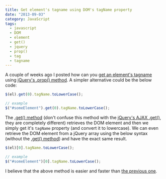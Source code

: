 ```yaml
---
title: Get element's tagname using DOM's tagName property
date: "2013-09-03"
category: JavaScript
tags:
  - javascript
  - DOM
  - element
  - get()
  - jquery
  - prop()
  - tag
  - tagname
---
```


A couple of weeks ago I posted how can you [get an element's tagname](/blog/javascript/jquery-elements-tag-name/ "jQuery element’s tag name") using [jQuery's .prop() method](http://api.jquery.com/prop/ ".prop()"). A simpler alternative could be the below code:

```js
$(el).get(0).tagName.toLowerCase();

// example
$("#someElement").get(0).tagName.toLowerCase();
```

The [.get() method](http://api.jquery.com/get/ ".get()") (don't confuse this method with the [jQuery's AJAX .get()](http://api.jquery.com/jQuery.get/ "jQuery.get()"), they are completely different) retrieves the DOM element and then we simply get it's `tagName` property (and convert it to lowercase). We can even retrieve the DOM element from a jQuery array using the below syntax (without the [.get() method](http://api.jquery.com/get/ ".get()")) and have the exact same result.

```js
$(el)[0].tagName.toLowerCase();

// example
$("#someElement")[0].tagName.toLowerCase();
```

I believe that the above method is easier and faster than [the previous one](/blog/javascript/jquery-elements-tag-name/ "jQuery element’s tag name").
